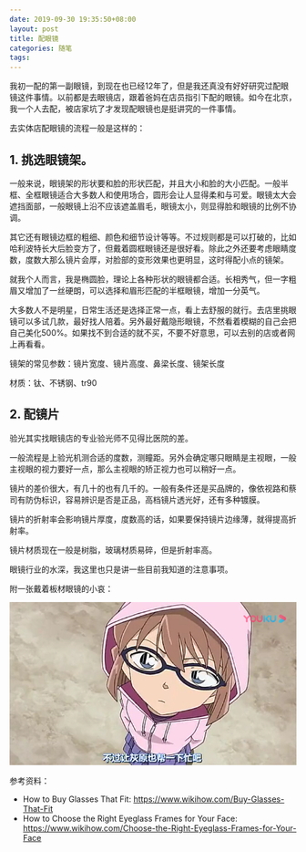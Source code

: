 ```yaml
---
date: 2019-09-30 19:35:50+08:00
layout: post
title: 配眼镜
categories: 随笔
tags: 
---
```


我初一配的第一副眼镜，到现在也已经12年了，但是我还真没有好好研究过配眼镜这件事情。以前都是去眼镜店，跟着爸妈在店员指引下配的眼镜。如今在北京，我一个人去配，被店家坑了才发现配眼镜也是挺讲究的一件事情。

去实体店配眼镜的流程一般是这样的：

## 1. 挑选眼镜架。

一般来说，眼镜架的形状要和脸的形状匹配，并且大小和脸的大小匹配。一般半框、全框眼镜适合大多数人和使用场合，圆形会让人显得柔和与可爱。眼镜太大会遮挡面部，一般眼镜上沿不应该遮盖眉毛，眼镜太小，则显得脸和眼镜的比例不协调。

其它还有眼镜边框的粗细、颜色和细节设计等等。不过规则都是可以打破的，比如哈利波特长大后脸变方了，但戴着圆框眼镜还是很好看。除此之外还要考虑眼睛度数，度数大那么镜片会厚，对脸部的变形效果也更明显，这时得配小点的镜架。

就我个人而言，我是椭圆脸，理论上各种形状的眼镜都合适。长相秀气，但一字粗眉又增加了一丝硬朗，可以选择和眉形匹配的半框眼镜，增加一分英气。

大多数人不是明星，日常生活还是选择正常一点，看上去舒服的就行。去店里挑眼镜可以多试几款，最好找人陪着。另外最好戴隐形眼镜，不然看着模糊的自己会把自己美化500%。如果找不到合适的就不买，不要不好意思，可以去别的店或者网上再看看。

镜架的常见参数：镜片宽度、镜片高度、鼻梁长度、镜架长度

材质：钛、不锈钢、tr90

## 2. 配镜片

验光其实找眼镜店的专业验光师不见得比医院的差。

一般流程是上验光机测合适的度数，测瞳距。另外会确定哪只眼睛是主视眼，一般主视眼的视力要好一点，那么主视眼的矫正视力也可以稍好一点。

镜片的差价很大，有几十的也有几千的。一般有条件还是买品牌的，像依视路和蔡司有防伪标识，容易辨识是否是正品，高档镜片透光好，还有多种镀膜。

镜片的折射率会影响镜片厚度，度数高的话，如果要保持镜片边缘薄，就得提高折射率。

镜片材质现在一般是树脂，玻璃材质易碎，但是折射率高。

眼镜行业的水深，我这里也只是讲一些目前我知道的注意事项。

附一张戴着板材眼镜的小哀：

![](/album/haibara_with_glasses.png)

参考资料：

* How to Buy Glasses That Fit: <https://www.wikihow.com/Buy-Glasses-That-Fit>
* How to Choose the Right Eyeglass Frames for Your Face: <https://www.wikihow.com/Choose-the-Right-Eyeglass-Frames-for-Your-Face>

